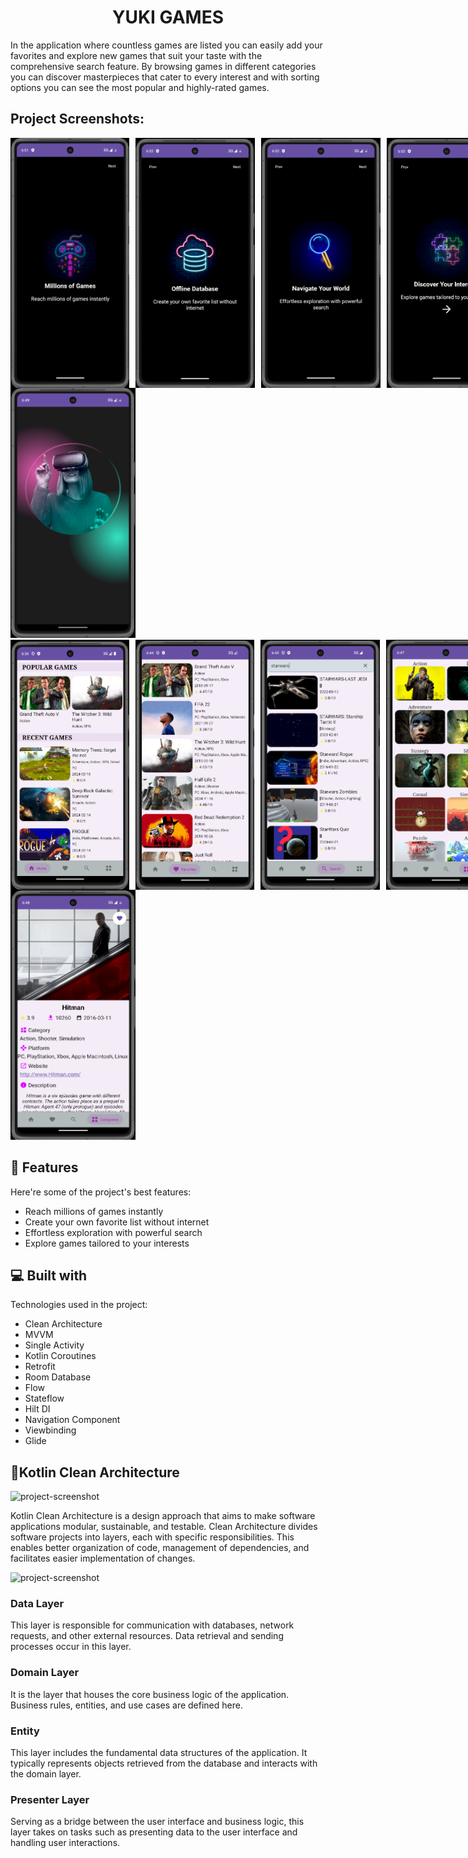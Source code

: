 <h1 align="center" id="title">YUKI GAMES</h1>

<p id="description">In the application where countless games are listed you can easily add your favorites and explore new games that suit your taste with the comprehensive search feature. By browsing games in different categories you can discover masterpieces that cater to every interest and with sorting options you can see the most popular and highly-rated games.</p>

<h2>Project Screenshots:</h2>

<div style="display: flex; gap: 10px;">
  <img src="https://raw.githubusercontent.com/kemalgeylaniyuki/CleanArchitectureGamesApp/master/app/intro_1.png" alt="project-screenshot" width="200" height="400/">
  <img src="https://raw.githubusercontent.com/kemalgeylaniyuki/CleanArchitectureGamesApp/master/app/intro_2.png" alt="project-screenshot" width="201" height="400/">
  <img src="https://raw.githubusercontent.com/kemalgeylaniyuki/CleanArchitectureGamesApp/master/app/intro_3.png" alt="project-screenshot" width="200" height="400/">
  <img src="https://raw.githubusercontent.com/kemalgeylaniyuki/CleanArchitectureGamesApp/master/app/intro_4.png" alt="project-screenshot" width="200" height="400/">
</div>

<img src="https://raw.githubusercontent.com/kemalgeylaniyuki/CleanArchitectureGamesApp/master/app/splash.png" alt="project-screenshot" width="200" height="400/">

<div style="display: flex; gap: 10px;">
  <img src="https://raw.githubusercontent.com/kemalgeylaniyuki/CleanArchitectureGamesApp/master/app/home.png" alt="project-screenshot" width="200" height="400/">
  <img src="https://raw.githubusercontent.com/kemalgeylaniyuki/CleanArchitectureGamesApp/master/app/favorites.png" alt="project-screenshot" width="200" height="400/">
  <img src="https://raw.githubusercontent.com/kemalgeylaniyuki/CleanArchitectureGamesApp/master/app/search.png" alt="project-screenshot" width="200" height="400/">
  <img src="https://raw.githubusercontent.com/kemalgeylaniyuki/CleanArchitectureGamesApp/master/app/categories.png" alt="project-screenshot" width="200" height="400/">
</div>
<img src="https://raw.githubusercontent.com/kemalgeylaniyuki/CleanArchitectureGamesApp/master/app/details.png" alt="project-screenshot" width="200" height="400/">

<h2>🧐 Features</h2>

Here're some of the project's best features:

*   Reach millions of games instantly
*   Create your own favorite list without internet
*   Effortless exploration with powerful search
*   Explore games tailored to your interests
  
  
<h2>💻 Built with</h2>

Technologies used in the project:

*   Clean Architecture
*   MVVM
*   Single Activity
*   Kotlin Coroutines
*   Retrofit
*   Room Database
*   Flow
*   Stateflow
*   Hilt DI
*   Navigation Component
*   Viewbinding
*   Glide

<h2>💎Kotlin Clean Architecture</h2>

<img src="https://raw.githubusercontent.com/kemalgeylaniyuki/YUKI-GAMES/master/app/cleanArc.png" alt="project-screenshot" width="400" height="300/">

Kotlin Clean Architecture is a design approach that aims to make software applications modular, sustainable, and testable. 
Clean Architecture divides software projects into layers, each with specific responsibilities. 
This enables better organization of code, management of dependencies, and facilitates easier implementation of changes.

<img src="https://raw.githubusercontent.com/kemalgeylaniyuki/YUKI-GAMES/master/app/clean.png" alt="project-screenshot" width="600" height="200/">

<h3>Data Layer</h3>
This layer is responsible for communication with databases, network requests, and other external resources. 
Data retrieval and sending processes occur in this layer.

<h3>Domain Layer</h3>
It is the layer that houses the core business logic of the application. Business rules, entities, and use cases are defined here.

<h3>Entity</h3>
This layer includes the fundamental data structures of the application. 
It typically represents objects retrieved from the database and interacts with the domain layer.

<h3>Presenter Layer</h3>
Serving as a bridge between the user interface and business logic, 
this layer takes on tasks such as presenting data to the user interface and handling user interactions.
